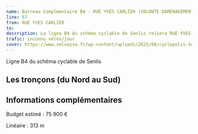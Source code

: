 ```yaml
---
name: Barreau Complmentaire B4 - RUE YVES CARLIER (VOLONTE DAMENAGEMENT. TYPE A DEFINIR) LIAISONS DE CEINTURE PERIPHERIQUE
line: 57
from: RUE YVES CARLIER
to:   
description: La ligne B4 du schéma cyclable de Senlis reliera RUE YVES CARLIER à  
trafic: inconnu vélos/jour
cover: https://www.velooise.fr/wp-content/uploads/2025/08/cyclopolis-Senlis-B4.jpg
---
```

Ligne B4 du schéma cyclable de Senlis
## Les tronçons (du Nord au Sud)

## Informations complémentaires

Budget estimé : 75 900 €

Linéaire : 313 m

